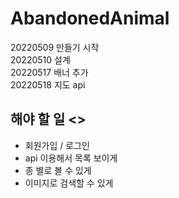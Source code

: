 # AbandonedAnimal

20220509 만들기 시작 <br>
20220510 설계  <br>
20220517 배너 추가 <br>
20220518 지도 api <br>

## 해야 할 일 <>
- 회원가입 / 로그인 <br>
- api 이용해서 목록 보이게 <br>
- 종 별로 볼 수 있게 <br>
- 이미지로 검색할 수 있게 <br>
